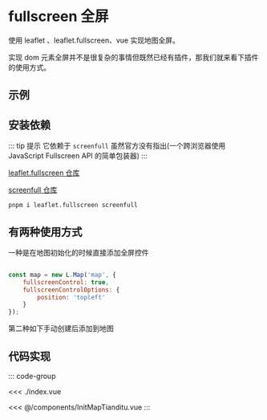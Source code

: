 <script setup>
import demo from './index.vue'
</script>

# fullscreen 全屏

使用 leaflet 、leaflet.fullscreen、vue 实现地图全屏。

实现 dom 元素全屏并不是很复杂的事情但既然已经有插件，那我们就来看下插件的使用方式。

## 示例

<demo></demo>

## 安装依赖

::: tip 提示
它依赖于 `screenfull` 虽然官方没有指出(一个跨浏览器使用 JavaScript Fullscreen API 的简单包装器)
:::

[leaflet.fullscreen 仓库](https://github.com/brunob/leaflet.fullscreen)

[screenfull 仓库](https://github.com/sindresorhus/screenfull)

```shell
pnpm i leaflet.fullscreen screenfull
```

## 有两种使用方式

一种是在地图初始化的时候直接添加全屏控件

```js

const map = new L.Map('map', {
    fullscreenControl: true,
    fullscreenControlOptions: {
        position: 'topleft'
    }
});
```

第二种如下手动创建后添加到地图

## 代码实现

::: code-group

<<< ./index.vue

<<< @/components/InitMapTianditu.vue
:::

